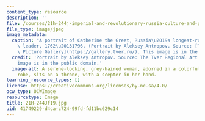 ```yaml
---
content_type: resource
description: ''
file: /courses/21h-244j-imperial-and-revolutionary-russia-culture-and-politics-1700-1917-fall-2019/41749229d4cac72499fdfd11bc629c14_21H-244Jf19.jpg
file_type: image/jpeg
image_metadata:
  caption: "A portrait of Catherine the Great, Russia\u2019s longest-ruling female\
    \ leader, 1762\u20131796. (Portrait by Aleksey Antropov. Source: [The Tver Regional\
    \ Picture Gallery](https://gallery.tver.ru/). This image is in the public domain.)"
  credit: 'Portrait by Aleksey Antropov. Source: The Tver Regional Art Gallery. This
    image is in the public domain.'
  image-alt: A serene-looking, grey-haired woman, adorned in a colorful, low-bodiced
    robe, sits on a throne, with a scepter in her hand.
learning_resource_types: []
license: https://creativecommons.org/licenses/by-nc-sa/4.0/
ocw_type: OCWImage
resourcetype: Image
title: 21H-244Jf19.jpg
uid: 41749229-d4ca-c724-99fd-fd11bc629c14
---
```

